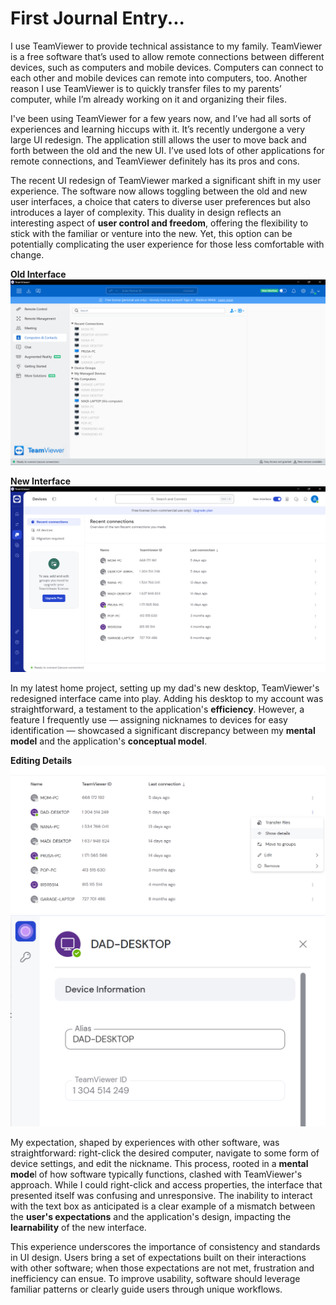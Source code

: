 # First Journal Entry...

I use TeamViewer to provide technical assistance to my family. TeamViewer is a free software that’s used to allow remote connections between different devices, such as computers and mobile devices. Computers can connect to each other and mobile devices can remote into computers, too. Another reason I use TeamViewer is to quickly transfer files to my parents’ computer, while I’m already working on it and organizing their files.

I've been using TeamViewer for a few years now, and I’ve had all sorts of experiences and learning hiccups with it. It’s recently undergone a very large UI redesign. The application still allows the user to move back and forth between the old and the new UI. I’ve used lots of other applications for remote connections, and TeamViewer definitely has its pros and cons.

The recent UI redesign of TeamViewer marked a significant shift in my user experience. The software now allows toggling between the old and new user interfaces, a choice that caters to diverse user preferences but also introduces a layer of complexity. This duality in design reflects an interesting aspect of **user control and freedom**, offering the flexibility to stick with the familiar or venture into the new. Yet, this option can be potentially complicating the user experience for those less comfortable with change.

**Old Interface**
![Old Interface](../assets/Old_Interface.png "Old Interface")

**New Interface**
![New Interface](../assets/New_Interface.png "New Interface")

In my latest home project, setting up my dad's new desktop, TeamViewer's redesigned interface came into play. Adding his desktop to my account was straightforward, a testament to the application's **efficiency**. However, a feature I frequently use — assigning nicknames to devices for easy identification — showcased a significant discrepancy between my **mental model** and the application's **conceptual model**.

**Editing Details**
![Editing Details](../assets/NewUI_EditDetails.png)
![Editing Alias](../assets/NewUI_EditAlias.png)

My expectation, shaped by experiences with other software, was straightforward: right-click the desired computer, navigate to some form of device settings, and edit the nickname. This process, rooted in a **mental mode**l of how software typically functions, clashed with TeamViewer's approach. While I could right-click and access properties, the interface that presented itself was confusing and unresponsive. The inability to interact with the text box as anticipated is a clear example of a mismatch between the **user's expectations** and the application's design, impacting the **learnability** of the new interface.

This experience underscores the importance of consistency and standards in UI design. Users bring a set of expectations built on their interactions with other software; when those expectations are not met, frustration and inefficiency can ensue. To improve usability, software should leverage familiar patterns or clearly guide users through unique workflows.
